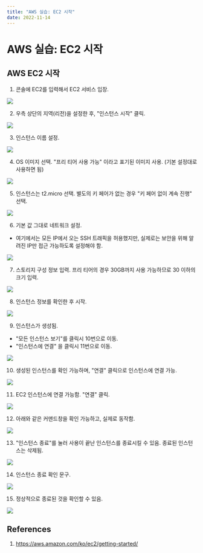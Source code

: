 ```yaml
---
title: "AWS 실습: EC2 시작"
date: 2022-11-14
---
```


# AWS 실습: EC2 시작

## AWS EC2 시작

1. 콘솔에 EC2를 입력해서 EC2 서비스 입장.

![](./imgs/2022-11-14-1.png)

2. 우측 상단의 지역(리전)을 설정한 후, "인스턴스 시작" 클릭.

![](./imgs/2022-11-14-2.png)

3. 인스턴스 이름 설정.

![](./imgs/2022-11-14-3.png)

4. OS 이미지 선택. "프리 티어 사용 가능" 이라고 표기된 이미지 사용. (기본 설정대로 사용하면 됨)

![](./imgs/2022-11-14-4.png)

5. 인스턴스는 t2.micro 선택. 별도의 키 페어가 없는 경우 "키 페어 없이 계속 진행" 선택.

![](./imgs/2022-11-14-5.png)

6. 기본 값 그대로 네트워크 설정.

- 여기에서는 모든 IP에서 오는 SSH 트래픽을 허용했지만, 실제로는 보안을 위해 알려진 IP만 접근 가능하도록 설정해야 함.

![](./imgs/2022-11-14-6.png)

7. 스토리지 구성 정보 입력. 프리 티어의 경우 30GB까지 사용 가능하므로 30 이하의 크기 입력.

![](./imgs/2022-11-14-7.png)

8. 인스턴스 정보를 확인한 후 시작.

![](./imgs/2022-11-14-8.png)

9. 인스턴스가 생성됨.

- "모든 인스턴스 보기"를 클릭시 10번으로 이동.
- "인스턴스에 연결" 을 클릭시 11번으로 이동.

![](./imgs/2022-11-14-9.png)

10. 생성된 인스턴스를 확인 가능하며, "연결" 클릭으로 인스턴스에 연결 가능.

![](./imgs/2022-11-14-10.png)

11. EC2 인스턴스에 연결 가능함. "연결" 클릭.

![](./imgs/2022-11-14-11.png)

12. 아래와 같은 커맨드창을 확인 가능하고, 실제로 동작함.

![](./imgs/2022-11-14-12.png)

13. "인스턴스 종료"를 눌러 사용이 끝난 인스턴스를 종료시킬 수 있음. 종료된 인스턴스는 삭제됨.

![](./imgs/2022-11-14-13.png)

14. 인스턴스 종료 확인 문구.

![](./imgs/2022-11-14-14.png)

15. 정상적으로 종료된 것을 확인할 수 있음.

![](./imgs/2022-11-14-15.png)

## References

1. https://aws.amazon.com/ko/ec2/getting-started/
